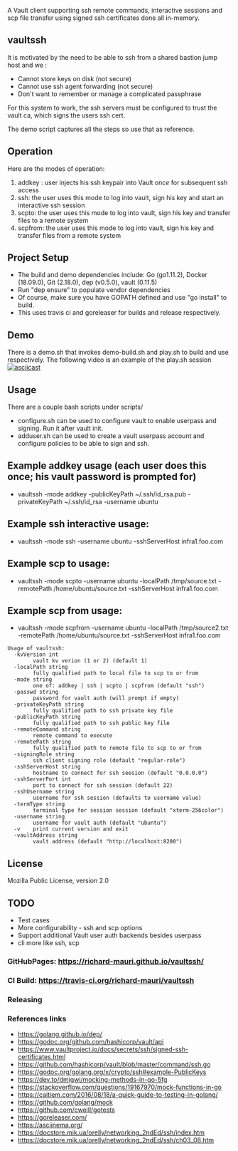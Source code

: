 A Vault client supporting ssh remote commands, interactive sessions and scp file transfer using signed ssh certificates done all in-memory.

## vaultssh
 It is motivated by the need to be able to ssh from a shared bastion jump host and we :
 * Cannot store keys on disk (not secure)
 * Cannot use ssh agent forwarding (not secure)
 * Don't want to remember or manage a complicated passphrase
 
For this system to work, the ssh servers must be configured to trust the vault ca, which signs the users ssh cert.
 
The demo script captures all the steps so use that as reference.

## Operation
Here are the modes of operation:
1. addkey : user injects his ssh keypair into Vault *once* for subsequent ssh access
1. ssh: the user uses this mode to log into vault, sign his key and start an interactive ssh session
1. scpto: the user uses this mode to log into vault, sign his key and transfer files to a remote system
1. scpfrom: the user uses this mode to log into vault, sign his key and transfer files from a remote system

## Project Setup
* The build and demo dependencies include: Go (go1.11.2), Docker (18.09.0), Git (2.18.0), dep (v0.5.0), vault (0.11.5)
* Run "dep ensure" to populate vendor dependencies
* Of course, make sure you have GOPATH defined and use "go install" to build.
* This uses travis ci and goreleaser for builds and release respectively.

## Demo
There is a demo.sh that invokes demo-build.sh and play.sh to build and use respectively.
The following video is an example of the play.sh session
[![asciicast](https://asciinema.org/a/217635.svg)](https://asciinema.org/a/217635)

## Usage
There are a couple bash scripts under scripts/
* configure.sh can be used to configure vault to enable userpass and signing. Run it after vault init.
* adduser.sh can be used to create a vault userpass account and configure policies to be able to sign and ssh.

## Example addkey usage (each user does this once; his vault password is prompted for)
* vaultssh -mode addkey -publicKeyPath ~/.ssh/id_rsa.pub -privateKeyPath ~/.ssh/id_rsa -username ubuntu

## Example ssh interactive usage:
* vaultssh -mode ssh -username ubuntu -sshServerHost infra1.foo.com

## Example scp to usage:
* vaultssh -mode scpto -username ubuntu -localPath /tmp/source.txt  -remotePath /home/ubuntu/source.txt -sshServerHost infra1.foo.com

## Example scp from usage:
* vaultssh -mode scpfrom -username ubuntu -localPath /tmp/source2.txt  -remotePath /home/ubuntu/source.txt -sshServerHost infra1.foo.com

```
Usage of vaultssh:
  -kvVersion int
    	vault kv verion (1 or 2) (default 1)
  -localPath string
    	fully qualified path to local file to scp to or from
  -mode string
    	one of: addkey | ssh | scpto | scpfrom (default "ssh")
  -passwd string
    	password for vault auth (will prompt if empty)
  -privateKeyPath string
    	fully qualified path to ssh private key file
  -publicKeyPath string
    	fully qualified path to ssh public key file
  -remoteCommand string
    	remote command to execute
  -remotePath string
    	fully qualified path to remote file to scp to or from
  -signingRole string
    	ssh client signing role (default "regular-role")
  -sshServerHost string
    	hostname to connect for ssh seesion (default "0.0.0.0")
  -sshServerPort int
    	port to connect for ssh session (default 22)
  -sshUsername string
    	username for ssh session (defaults to username value)
  -termType string
    	terminal type for session session (default "xterm-256color")
  -username string
    	username for vault auth (default "ubuntu")
  -v	print current version and exit
  -vaultAddress string
    	vault address (default "http://localhost:8200")
```

## License
Mozilla Public License, version 2.0

## TODO
* Test cases
* More configurability - ssh and scp options
* Support additional Vault user auth backends besides userpass
* cli more like ssh, scp

### GitHubPages: https://richard-mauri.github.io/vaultssh/

### CI Build: https://travis-ci.org/richard-mauri/vaultssh

### Releasing

### References links
* https://golang.github.io/dep/
* https://godoc.org/github.com/hashicorp/vault/api
* https://www.vaultproject.io/docs/secrets/ssh/signed-ssh-certificates.html
* https://github.com/hashicorp/vault/blob/master/command/ssh.go
* https://godoc.org/golang.org/x/crypto/ssh#example-PublicKeys
* https://dev.to/dmigwi/mocking-methods-in-go-5fg
* https://stackoverflow.com/questions/19167970/mock-functions-in-go
* https://caitiem.com/2016/08/18/a-quick-guide-to-testing-in-golang/
* https://github.com/golang/mock
* https://github.com/cweill/gotests
* https://goreleaser.com/
* https://asciinema.org/
* https://docstore.mik.ua/orelly/networking_2ndEd/ssh/index.htm
* https://docstore.mik.ua/orelly/networking_2ndEd/ssh/ch03_08.htm
